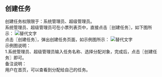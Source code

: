 ## 创建任务  
创建任务权限限于：系统管理员、超级管理员。  
系统管理员、超级管理员可在小票列表页中，直接点击〖创建任务〗，如下图所示：
![替代文字](https://wt-prj.oss.aliyuncs.com/bb29cc203f8f4843a1487df5979023c2/a7d3b7f5-6b9e-43ce-a363-fb6d8535a805.png)  
点击〖创建任务〗，弹出创建任务页面，如示例图所示：
![替代文字](https://wt-prj.oss.aliyuncs.com/bb29cc203f8f4843a1487df5979023c2/59a4f05f-6952-475b-a0bf-73fae4e8a9f7.png)  
示例图说明：  
1.系统管理员、超级管理员输入任务名称、选择分配对象，完成后，点击〖创建任务〗即可。  
备注说明：  
用户在首页，可以查看到分配给自己的任务。